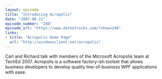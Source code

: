 ```yaml
---
layout: episode
title: "Introducing Acropolis"
date: "2007-06-21"
episode_number: "248"
episode_url: "https://www.dotnetrocks.com/?show=248"
links:
- title: "Acropolis Home Page"
  url: "http://windowsclient.net/acropolis"
---
```


Carl and Richard talk with members of the Microsoft Acropolis team at TechEd 2007. Acropolis is a software factory-ish toolset that allows business developers to develop quality line-of-business WPF applications with ease.
